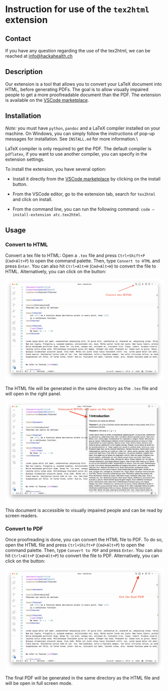 # **Instruction for use of the `tex2html` extension**

## Contact

If you have any question regarding the use of the tex2html, we can be
reached at <info@hackahealth.ch>

## Description

Our extension is a tool that allows you to convert your LaTeX document
into HTML, before generating PDFs. The goal is to allow visually
impaired people to get a more proofreadable document than the PDF. The
extension is available on the [VSCode
marketplace](https://marketplace.visualstudio.com/items?itemName=ATC.tex2html).

## Installation

*Note:* you must have `python`, `pandoc` and a LaTeX compiler installed on your machine. On Windows, you can simply follow the instructions of pop-up messages for installation. See `INSTALL.md` for more information.\

LaTeX compiler is only required to get the PDF. The default compiler is `pdflatex`, if you want to use another compiler, you can specify in the extension settings.


To install the extension, you have several option:

- Install it directly from the [VSCode
    marketplace](https://marketplace.visualstudio.com/items?itemName=ATC.tex2html)
    by clicking on the install button.

- From the VSCode editor, go to the extension tab, search for  `tex2html` and click on install.

- From the command line, you can run the following command:  `code –install-extension atc.tex2html`.

## Usage

### Convert to HTML

Convert a tex file to HTML: Open a `.tex` file and press `Ctrl+Shift+P` (`Cmd+Alt+P`) to open the command palette. Then, type `Convert to HTML` and press `Enter`. You can also hit `Ctrl+Alt+H` (`Cmd+Alt+H`) to convert the file to HTML. Alternatively, you can click on the button:

![Convert to HTML](images/1-en.png)

The HTML file will be generated in the same directory as the `.tex` file and will open in the right panel.


![HTML will be generated and opened on the right panel](images/2-en.png)

This document is accessible to visually impaired people and can be read by screen readers.

### Convert to PDF

Once proofreading is done, you can convert the HTML file to PDF. To do so, open the HTML file and press `Ctrl+Shift+P` (`Cmd+Alt+P`) to open the command palette. Then, type `Convert to PDF` and press `Enter`. You can also hit `Ctrl+Alt+P` (`Cmd+Alt+P`) to convert the file to PDF. Alternatively, you can click on the button:

![Convert to PDF](images/3-en.png)

The final PDF will be generated in the same directory as the HTML file and will be open in full screen mode.
